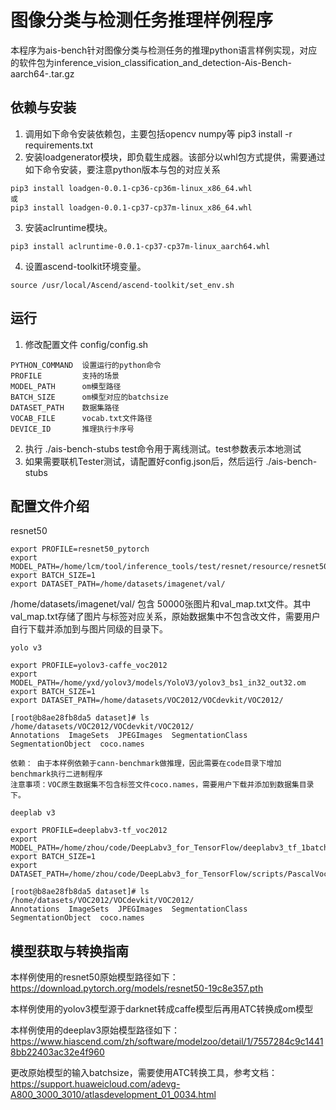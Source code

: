 # 图像分类与检测任务推理样例程序
本程序为ais-bench针对图像分类与检测任务的推理python语言样例实现，对应的软件包为inference_vision_classification_and_detection-Ais-Bench-aarch64-.tar.gz

## 依赖与安装
1. 调用如下命令安装依赖包，主要包括opencv numpy等
pip3 install -r requirements.txt
2. 安装loadgenerator模块，即负载生成器。该部分以whl包方式提供，需要通过如下命令安装，要注意python版本与包的对应关系
```
pip3 install loadgen-0.0.1-cp36-cp36m-linux_x86_64.whl
或
pip3 install loadgen-0.0.1-cp37-cp37m-linux_x86_64.whl
```
3. 安装aclruntime模块。
```
pip3 install aclruntime-0.0.1-cp37-cp37m-linux_aarch64.whl
```
4. 设置ascend-toolkit环境变量。
```
source /usr/local/Ascend/ascend-toolkit/set_env.sh
```

## 运行
1. 修改配置文件 config/config.sh

```
PYTHON_COMMAND  设置运行的python命令
PROFILE         支持的场景
MODEL_PATH      om模型路径
BATCH_SIZE      om模型对应的batchsize
DATASET_PATH    数据集路径
VOCAB_FILE      vocab.txt文件路径
DEVICE_ID       推理执行卡序号
```

2. 执行 ./ais-bench-stubs test命令用于离线测试。test参数表示本地测试
3. 如果需要联机Tester测试，请配置好config.json后，然后运行 ./ais-bench-stubs

## 配置文件介绍
resnet50

```
export PROFILE=resnet50_pytorch
export MODEL_PATH=/home/lcm/tool/inference_tools/test/resnet/resource/resnet50_v1_bs1_fp32.om
export BATCH_SIZE=1
export DATASET_PATH=/home/datasets/imagenet/val/

```
/home/datasets/imagenet/val/ 包含 50000张图片和val_map.txt文件。其中val_map.txt存储了图片与标签对应关系，原始数据集中不包含改文件，需要用户自行下载并添加到与图片同级的目录下。
```
yolo v3

export PROFILE=yolov3-caffe_voc2012
export MODEL_PATH=/home/yxd/yolov3/models/YoloV3/yolov3_bs1_in32_out32.om
export BATCH_SIZE=1
export DATASET_PATH=/home/datasets/VOC2012/VOCdevkit/VOC2012/

[root@b8ae28fb8da5 dataset]# ls /home/datasets/VOC2012/VOCdevkit/VOC2012/
Annotations  ImageSets  JPEGImages  SegmentationClass  SegmentationObject  coco.names

依赖： 由于本样例依赖于cann-benchmark做推理，因此需要在code目录下增加 benchmark执行二进制程序
注意事项：VOC原生数据集不包含标签文件coco.names，需要用户下载并添加到数据集目录下。

deeplab v3

export PROFILE=deeplabv3-tf_voc2012
export MODEL_PATH=/home/zhou/code/DeepLabv3_for_TensorFlow/deeplabv3_tf_1batch.om
export BATCH_SIZE=1
export DATASET_PATH=/home/zhou/code/DeepLabv3_for_TensorFlow/scripts/PascalVoc2012

[root@b8ae28fb8da5 dataset]# ls /home/datasets/VOC2012/VOCdevkit/VOC2012/
Annotations  ImageSets  JPEGImages  SegmentationClass  SegmentationObject  coco.names
```

## 模型获取与转换指南
本样例使用的resnet50原始模型路径如下：
https://download.pytorch.org/models/resnet50-19c8e357.pth

本样例使用的yolov3模型源于darknet转成caffe模型后再用ATC转换成om模型

本样例使用的deeplav3原始模型路径如下：
https://www.hiascend.com/zh/software/modelzoo/detail/1/7557284c9c14418bb22403ac32e4f960

更改原始模型的输入batchsize，需要使用ATC转换工具，参考文档：
https://support.huaweicloud.com/adevg-A800_3000_3010/atlasdevelopment_01_0034.html
